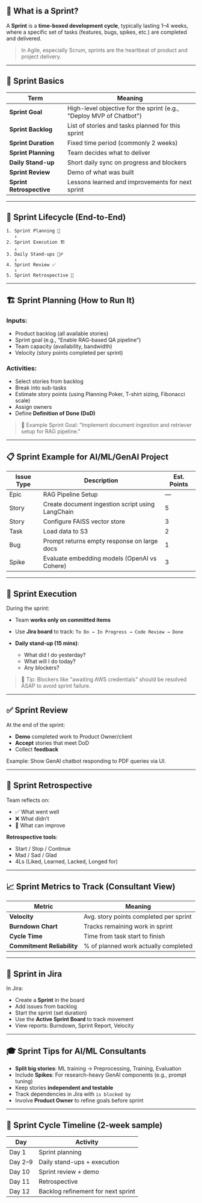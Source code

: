 

## 🚀 What is a Sprint?

A **Sprint** is a **time-boxed development cycle**, typically lasting 1–4 weeks, where a specific set of tasks (features, bugs, spikes, etc.) are completed and delivered.

> In Agile, especially Scrum, sprints are the heartbeat of product and project delivery.

---

## 🧱 Sprint Basics

| Term                     | Meaning                                                             |
| ------------------------ | ------------------------------------------------------------------- |
| **Sprint Goal**          | High-level objective for the sprint (e.g., "Deploy MVP of Chatbot") |
| **Sprint Backlog**       | List of stories and tasks planned for this sprint                   |
| **Sprint Duration**      | Fixed time period (commonly 2 weeks)                                |
| **Sprint Planning**      | Team decides what to deliver                                        |
| **Daily Stand-up**       | Short daily sync on progress and blockers                           |
| **Sprint Review**        | Demo of what was built                                              |
| **Sprint Retrospective** | Lessons learned and improvements for next sprint                    |

---

## 🧭 Sprint Lifecycle (End-to-End)

```
1. Sprint Planning 🔧
   ↓
2. Sprint Execution 🏗
   ↓
3. Daily Stand-ups 🧍‍♂️
   ↓
4. Sprint Review ✅
   ↓
5. Sprint Retrospective 🔁
```

---

## 🏗 Sprint Planning (How to Run It)

### Inputs:

* Product backlog (all available stories)
* Sprint goal (e.g., “Enable RAG-based QA pipeline”)
* Team capacity (availability, bandwidth)
* Velocity (story points completed per sprint)

### Activities:

* Select stories from backlog
* Break into sub-tasks
* Estimate story points (using Planning Poker, T-shirt sizing, Fibonacci scale)
* Assign owners
* Define **Definition of Done (DoD)**

> 🔧 Example Sprint Goal: "Implement document ingestion and retriever setup for RAG pipeline."

---

## 📋 Sprint Example for AI/ML/GenAI Project

| Issue Type | Description                                      | Est. Points |
| ---------- | ------------------------------------------------ | ----------- |
| Epic       | RAG Pipeline Setup                               | —           |
| Story      | Create document ingestion script using LangChain | 5           |
| Story      | Configure FAISS vector store                     | 3           |
| Task       | Load data to S3                                  | 2           |
| Bug        | Prompt returns empty response on large docs      | 1           |
| Spike      | Evaluate embedding models (OpenAI vs Cohere)     | 3           |

---

## 🧠 Sprint Execution

During the sprint:

* Team **works only on committed items**
* Use **Jira board** to track:
  `To Do → In Progress → Code Review → Done`
* **Daily stand-up (15 mins)**:

  * What did I do yesterday?
  * What will I do today?
  * Any blockers?

> 🧠 Tip: Blockers like "awaiting AWS credentials" should be resolved ASAP to avoid sprint failure.

---

## ✅ Sprint Review

At the end of the sprint:

* **Demo** completed work to Product Owner/client
* **Accept** stories that meet DoD
* Collect **feedback**

Example: Show GenAI chatbot responding to PDF queries via UI.

---

## 🔁 Sprint Retrospective

Team reflects on:

* ✅ What went well
* ❌ What didn’t
* 🚀 What can improve

**Retrospective tools**:

* Start / Stop / Continue
* Mad / Sad / Glad
* 4Ls (Liked, Learned, Lacked, Longed for)

---

## 📈 Sprint Metrics to Track (Consultant View)

| Metric                     | Meaning                                |
| -------------------------- | -------------------------------------- |
| **Velocity**               | Avg. story points completed per sprint |
| **Burndown Chart**         | Tracks remaining work in sprint        |
| **Cycle Time**             | Time from task start to finish         |
| **Commitment Reliability** | % of planned work actually completed   |

---

## 🧰 Sprint in Jira

In Jira:

* Create a **Sprint** in the board
* Add issues from backlog
* Start the sprint (set duration)
* Use the **Active Sprint Board** to track movement
* View reports: Burndown, Sprint Report, Velocity

---

## 🎓 Sprint Tips for AI/ML Consultants

* **Split big stories**: ML training → Preprocessing, Training, Evaluation
* Include **Spikes**: For research-heavy GenAI components (e.g., prompt tuning)
* Keep stories **independent and testable**
* Track dependencies in Jira with `is blocked by`
* Involve **Product Owner** to refine goals before sprint

---

## 🔄 Sprint Cycle Timeline (2-week sample)

| Day     | Activity                           |
| ------- | ---------------------------------- |
| Day 1   | Sprint planning                    |
| Day 2–9 | Daily stand-ups + execution        |
| Day 10  | Sprint review + demo               |
| Day 11  | Retrospective                      |
| Day 12  | Backlog refinement for next sprint |


